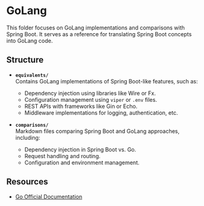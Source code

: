 # GoLang

This folder focuses on GoLang implementations and comparisons with Spring Boot. It serves as a reference for translating
Spring Boot concepts into GoLang code.

## Structure

- **`equivalents/`**  
  Contains GoLang implementations of Spring Boot-like features, such as:
    - Dependency injection using libraries like Wire or Fx.
    - Configuration management using `viper` or `.env` files.
    - REST APIs with frameworks like Gin or Echo.
    - Middleware implementations for logging, authentication, etc.

- **`comparisons/`**  
  Markdown files comparing Spring Boot and GoLang approaches, including:
    - Dependency injection in Spring Boot vs. Go.
    - Request handling and routing.
    - Configuration and environment management.

## Resources

- [Go Official Documentation](https://go.dev/doc/)
